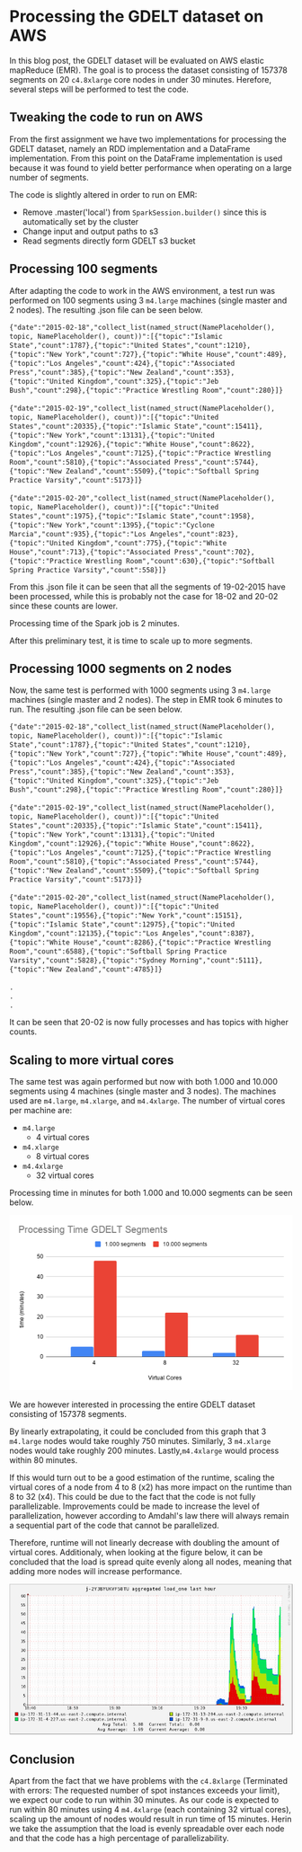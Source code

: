 # Processing the GDELT dataset on AWS
In this blog post, the GDELT dataset will be evaluated on AWS elastic mapReduce (EMR). The goal is to process the dataset consisting of 157378 segments on 20 `c4.8xlarge` core nodes in under 30 minutes. Herefore, several steps will be performed to test the code.

## Tweaking the code to run on AWS
From the first assignment we have two implementations for processing the GDELT dataset, namely an RDD implementation and a DataFrame implementation. From this point on the DataFrame implementation is used because it was found to yield better performance when operating on a large number of segments.

The code is slightly altered in order to run on EMR:

- Remove .master('local') from `SparkSession.builder()` since this is automatically set by the cluster
- Change input and output paths to s3
- Read segments directly form GDELT s3 bucket

## Processing 100 segments
After adapting the code to work in the AWS environment, a test run was performed on 100 segments using 3 `m4.large` machines (single master and 2 nodes). The resulting .json file can be seen below.

```
{"date":"2015-02-18","collect_list(named_struct(NamePlaceholder(), topic, NamePlaceholder(), count))":[{"topic":"Islamic State","count":1787},{"topic":"United States","count":1210},{"topic":"New York","count":727},{"topic":"White House","count":489},{"topic":"Los Angeles","count":424},{"topic":"Associated Press","count":385},{"topic":"New Zealand","count":353},{"topic":"United Kingdom","count":325},{"topic":"Jeb Bush","count":298},{"topic":"Practice Wrestling Room","count":280}]}

{"date":"2015-02-19","collect_list(named_struct(NamePlaceholder(), topic, NamePlaceholder(), count))":[{"topic":"United States","count":20335},{"topic":"Islamic State","count":15411},{"topic":"New York","count":13131},{"topic":"United Kingdom","count":12926},{"topic":"White House","count":8622},{"topic":"Los Angeles","count":7125},{"topic":"Practice Wrestling Room","count":5810},{"topic":"Associated Press","count":5744},{"topic":"New Zealand","count":5509},{"topic":"Softball Spring Practice Varsity","count":5173}]}

{"date":"2015-02-20","collect_list(named_struct(NamePlaceholder(), topic, NamePlaceholder(), count))":[{"topic":"United States","count":1975},{"topic":"Islamic State","count":1958},{"topic":"New York","count":1395},{"topic":"Cyclone Marcia","count":935},{"topic":"Los Angeles","count":823},{"topic":"United Kingdom","count":775},{"topic":"White House","count":713},{"topic":"Associated Press","count":702},{"topic":"Practice Wrestling Room","count":630},{"topic":"Softball Spring Practice Varsity","count":558}]}
```

From this .json file it can be seen that all the segments of 19-02-2015 have been processed, while this is probably not the case for 18-02 and 20-02 since these counts are lower.

Processing time of the Spark job is 2 minutes.

After this preliminary test, it is time to scale up to more segments.

## Processing 1000 segments on 2 nodes

Now, the same test is performed with 1000 segments using 3 `m4.large` machines (single master and 2 nodes). The step in EMR took 6 minutes to run. The resulting .json file can be seen below.

```
{"date":"2015-02-18","collect_list(named_struct(NamePlaceholder(), topic, NamePlaceholder(), count))":[{"topic":"Islamic State","count":1787},{"topic":"United States","count":1210},{"topic":"New York","count":727},{"topic":"White House","count":489},{"topic":"Los Angeles","count":424},{"topic":"Associated Press","count":385},{"topic":"New Zealand","count":353},{"topic":"United Kingdom","count":325},{"topic":"Jeb Bush","count":298},{"topic":"Practice Wrestling Room","count":280}]}

{"date":"2015-02-19","collect_list(named_struct(NamePlaceholder(), topic, NamePlaceholder(), count))":[{"topic":"United States","count":20335},{"topic":"Islamic State","count":15411},{"topic":"New York","count":13131},{"topic":"United Kingdom","count":12926},{"topic":"White House","count":8622},{"topic":"Los Angeles","count":7125},{"topic":"Practice Wrestling Room","count":5810},{"topic":"Associated Press","count":5744},{"topic":"New Zealand","count":5509},{"topic":"Softball Spring Practice Varsity","count":5173}]}

{"date":"2015-02-20","collect_list(named_struct(NamePlaceholder(), topic, NamePlaceholder(), count))":[{"topic":"United States","count":19556},{"topic":"New York","count":15151},{"topic":"Islamic State","count":12975},{"topic":"United Kingdom","count":12135},{"topic":"Los Angeles","count":8387},{"topic":"White House","count":8286},{"topic":"Practice Wrestling Room","count":6588},{"topic":"Softball Spring Practice Varsity","count":5828},{"topic":"Sydney Morning","count":5111},{"topic":"New Zealand","count":4785}]}

.
.
.
```
It can be seen that 20-02 is now fully processes and has topics with higher counts.

## Scaling to more virtual cores

The same test was again performed but now with both 1.000 and 10.000 segments using 4 machines (single master and 3 nodes). The machines used are `m4.large`, `m4.xlarge`, and `m4.4xlarge`. The number of virtual cores per machine are:

- `m4.large`
    - 4 virtual cores
- `m4.xlarge`
    - 8 virtual cores
- `m4.4xlarge`
    - 32 virtual cores

Processing time in minutes for both 1.000 and 10.000 segments can be seen below.

![Figure 2: graph](./images/graph.png)

We are however interested in processing the entire GDELT dataset consisting of 157378 segments.

By linearly extrapolating, it could be concluded from this graph that 3 `m4.large` nodes would take roughly 750 minutes. Similarly, 3 `m4.xlarge` nodes would take roughly 200 minutes. Lastly,`m4.4xlarge` would process within 80 minutes. 

If this would turn out to be a good estimation of the runtime, scaling the virtual cores of a node from 4 to 8 (x2) has more impact on the runtime than 8 to 32 (x4). This could be due to the fact that the code is not fully parallelizable. Improvements could be made to increase the level of parallelization, however according to Amdahl's law there will always remain a sequential part of the code that cannot be parallelized. 

Therefore, runtime will not linearly decrease with doubling the amount of virtual cores. Additionaly, when looking at the figure below, it can be concluded that the load is spread quite evenly along all nodes, meaning that adding more nodes will increase performance. 

![Figure 2: graph](./images/aggregatedLoad.png)

## Conclusion
Apart from the fact that we have problems with the `c4.8xlarge` (Terminated with errors: The requested number of spot instances exceeds your limit), we expect our code to run within 30 minutes. As our code is expected to run within 80 minutes using 4 `m4.4xlarge` (each containing 32 virtual cores), scaling up the amount of nodes would result in run time of 15 minutes. Herin we take the assumption that the load is evenly spreadable over each node and that the code has a high percentage of parallelizability.
